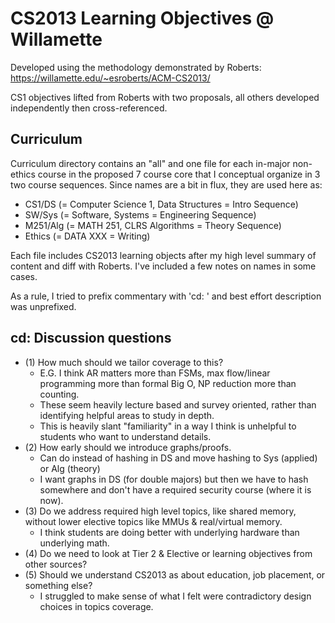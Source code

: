 # CS2013 Learning Objectives @ Willamette

Developed using the methodology demonstrated by Roberts:
https://willamette.edu/~esroberts/ACM-CS2013/

CS1 objectives lifted from Roberts with two proposals, all others developed independently then cross-referenced.

## Curriculum

Curriculum directory contains an "all" and one file for each in-major non-ethics course in the proposed 7 course core that I conceptual organize in 3 two course sequences. Since names are a bit in flux, they are used here as:
* CS1/DS (= Computer Science 1, Data Structures = Intro Sequence)
* SW/Sys (= Software, Systems = Engineering Sequence)
* M251/Alg (= MATH 251, CLRS Algorithms = Theory Sequence)
* Ethics (= DATA XXX = Writing)

Each file includes CS2013 learning objects after my high level summary of content and diff with Roberts. I've included a few notes on names in some cases.

As a rule, I tried to prefix commentary with 'cd: ' and best effort description was unprefixed.

## cd: Discussion questions
* (1) How much should we tailor coverage to this? 
	* E.G. I think AR matters more than FSMs, max flow/linear programming more than formal Big O, NP reduction more than counting. 
	* These seem heavily lecture based and survey oriented, rather than identifying helpful areas to study in depth.
	* This is heavily slant "familiarity" in a way I think is unhelpful to students who want to understand details.
* (2) How early should we introduce graphs/proofs. 
	* Can do instead of hashing in DS and move hashing to Sys (applied) or Alg (theory) 
	* I want graphs in DS (for double majors) but then we have to hash somewhere and don't have a required security course (where it is now).
* (3) Do we address required high level topics, like shared memory, without lower elective topics like MMUs & real/virtual memory.
	* I think students are doing better with underlying hardware than underlying math.
* (4) Do we need to look at Tier 2 & Elective or learning objectives from other sources?
* (5) Should we understand CS2013 as about education, job placement, or something else?
	* I struggled to make sense of what I felt were contradictory design choices in topics coverage.
